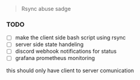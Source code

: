 > Rsync abuse sadge

### TODO

- [ ] make the client side bash script using rsync
- [ ] server side state handeling
- [ ] discord webhook notifications for status
- [ ] grafana prometheus monitoring

this should only have client to server comunication
